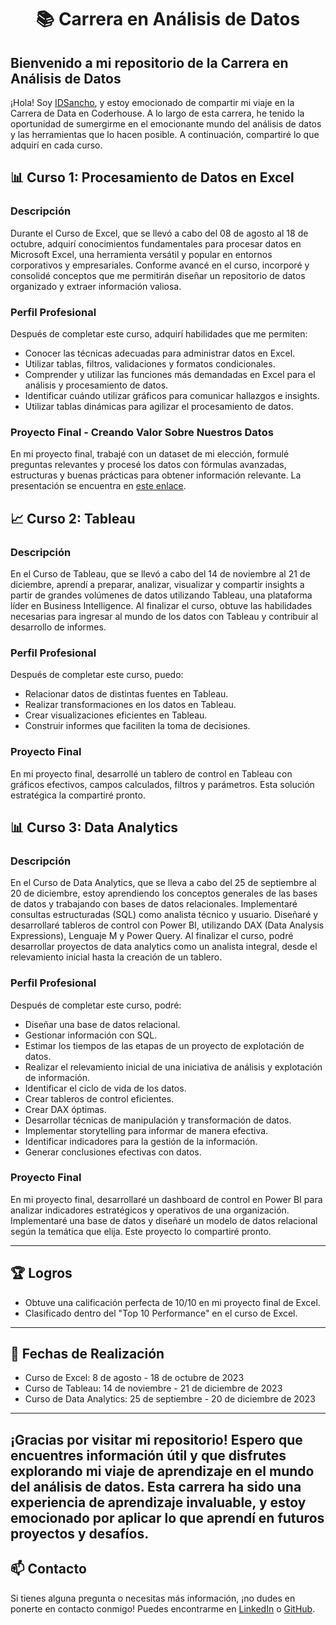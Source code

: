 <h1 align="center">📚 Carrera en Análisis de Datos</h1>

## Bienvenido a mi repositorio de la Carrera en Análisis de Datos
¡Hola! Soy [IDSancho](https://github.com/IDSancho), y estoy emocionado de compartir mi viaje en la Carrera de Data en Coderhouse. A lo largo de esta carrera, he tenido la oportunidad de sumergirme en el emocionante mundo del análisis de datos y las herramientas que lo hacen posible. A continuación, compartiré lo que adquirí en cada curso.

## 📊 Curso 1: Procesamiento de Datos en Excel

### **Descripción**
Durante el Curso de Excel, que se llevó a cabo del 08 de agosto al 18 de octubre, adquirí conocimientos fundamentales para procesar datos en Microsoft Excel, una herramienta versátil y popular en entornos corporativos y empresariales. Conforme avancé en el curso, incorporé y consolidé conceptos que me permitirán diseñar un repositorio de datos organizado y extraer información valiosa.

### **Perfil Profesional**
Después de completar este curso, adquirí habilidades que me permiten:
- Conocer las técnicas adecuadas para administrar datos en Excel.
- Utilizar tablas, filtros, validaciones y formatos condicionales.
- Comprender y utilizar las funciones más demandadas en Excel para el análisis y procesamiento de datos.
- Identificar cuándo utilizar gráficos para comunicar hallazgos e insights.
- Utilizar tablas dinámicas para agilizar el procesamiento de datos.

### **Proyecto Final - Creando Valor Sobre Nuestros Datos**
En mi proyecto final, trabajé con un dataset de mi elección, formulé preguntas relevantes y procesé los datos con fórmulas avanzadas, estructuras y buenas prácticas para obtener información relevante. La presentación se encuentra en [este enlace](link_al_proyecto_de_Excel).

## 📈 Curso 2: Tableau

### **Descripción**
En el Curso de Tableau, que se llevó a cabo del 14 de noviembre al 21 de diciembre, aprendí a preparar, analizar, visualizar y compartir insights a partir de grandes volúmenes de datos utilizando Tableau, una plataforma líder en Business Intelligence. Al finalizar el curso, obtuve las habilidades necesarias para ingresar al mundo de los datos con Tableau y contribuir al desarrollo de informes.

### **Perfil Profesional**
Después de completar este curso, puedo:
- Relacionar datos de distintas fuentes en Tableau.
- Realizar transformaciones en los datos en Tableau.
- Crear visualizaciones eficientes en Tableau.
- Construir informes que faciliten la toma de decisiones.

### **Proyecto Final**
En mi proyecto final, desarrollé un tablero de control en Tableau con gráficos efectivos, campos calculados, filtros y parámetros. Esta solución estratégica la compartiré pronto.

## 📊 Curso 3: Data Analytics

### **Descripción**
En el Curso de Data Analytics, que se lleva a cabo del 25 de septiembre al 20 de diciembre, estoy aprendiendo los conceptos generales de las bases de datos y trabajando con bases de datos relacionales. Implementaré consultas estructuradas (SQL) como analista técnico y usuario. Diseñaré y desarrollaré tableros de control con Power BI, utilizando DAX (Data Analysis Expressions), Lenguaje M y Power Query. Al finalizar el curso, podré desarrollar proyectos de data analytics como un analista integral, desde el relevamiento inicial hasta la creación de un tablero.

### **Perfil Profesional**
Después de completar este curso, podré:
- Diseñar una base de datos relacional.
- Gestionar información con SQL.
- Estimar los tiempos de las etapas de un proyecto de explotación de datos.
- Realizar el relevamiento inicial de una iniciativa de análisis y explotación de información.
- Identificar el ciclo de vida de los datos.
- Crear tableros de control eficientes.
- Crear DAX óptimas.
- Desarrollar técnicas de manipulación y transformación de datos.
- Implementar storytelling para informar de manera efectiva.
- Identificar indicadores para la gestión de la información.
- Generar conclusiones efectivas con datos.

### **Proyecto Final**
En mi proyecto final, desarrollaré un dashboard de control en Power BI para analizar indicadores estratégicos y operativos de una organización. Implementaré una base de datos y diseñaré un modelo de datos relacional según la temática que elija. Este proyecto lo compartiré pronto.

---

## 🏆 Logros

- Obtuve una calificación perfecta de 10/10 en mi proyecto final de Excel.
- Clasificado dentro del "Top 10 Performance" en el curso de Excel. 

---

## 📆 Fechas de Realización

- Curso de Excel: 8 de agosto - 18 de octubre de 2023
- Curso de Tableau: 14 de noviembre - 21 de diciembre de 2023
- Curso de Data Analytics: 25 de septiembre - 20 de diciembre de 2023

--- 

¡Gracias por visitar mi repositorio! Espero que encuentres información útil y que disfrutes explorando mi viaje de aprendizaje en el mundo del análisis de datos. Esta carrera ha sido una experiencia de aprendizaje invaluable, y estoy emocionado por aplicar lo que aprendí en futuros proyectos y desafíos.
---

## 📫 Contacto
Si tienes alguna pregunta o necesitas más información, ¡no dudes en ponerte en contacto conmigo!
Puedes encontrarme en [LinkedIn](https://www.linkedin.com/in/id-sancho) o [GitHub](https://github.com/IDSancho).

